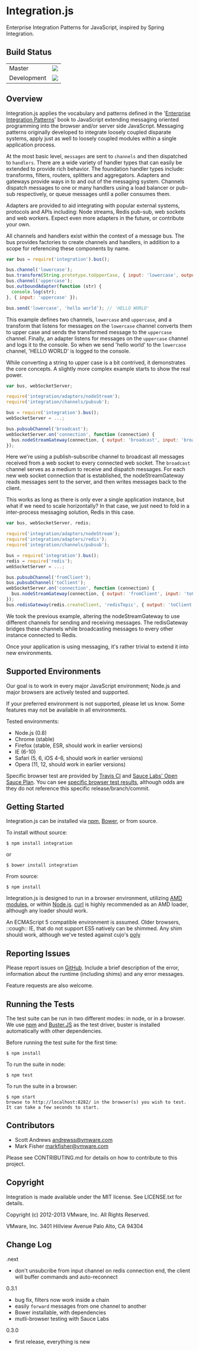 Integration.js
==============

Enterprise Integration Patterns for JavaScript, inspired by Spring Integration.


Build Status
------------

<table>
  <tr><td>Master</td><td><a href="http://travis-ci.org/s2js/integration" target="_blank"><img src="https://secure.travis-ci.org/s2js/integration.png?branch=master" /></a></tr>
  <tr><td>Development</td><td><a href="http://travis-ci.org/s2js/integration" target="_blank"><img src="https://secure.travis-ci.org/s2js/integration.png?branch=dev" /></a></tr>
</table>


Overview
--------

Integration.js applies the vocabulary and patterns defined in the '[Enterprise Integration Patterns](http://www.eaipatterns.com/)' book to JavaScript extending messaging oriented programming into the browser and/or server side JavaScript. Messaging patterns originally developed to integrate loosely coupled disparate systems, apply just as well to loosely coupled modules within a single application process.

At the most basic level, `messages` are sent to `channels` and then dispatched to `handlers`. There are a wide variety of handler types that can easily be extended to provide rich behavior. The foundation handler types include: transforms, filters, routers, splitters and aggregators. Adapters and gateways provide ways in to and out of the messaging system. Channels dispatch messages to one or many handlers using a load balancer or pub-sub respectively, or queue messages until a poller consumes them.

Adapters are provided to aid integrating with popular external systems, protocols and APIs including: Node streams, Redis pub-sub, web sockets and web workers. Expect even more adapters in the future, or contribute your own.

All channels and handlers exist within the context of a message bus. The bus provides factories to create channels and handlers, in addition to a scope for referencing these components by name.

```javascript
var bus = require('integration').bus();

bus.channel('lowercase');
bus.transform(String.prototype.toUpperCase, { input: 'lowercase', output: 'uppercase' });
bus.channel('uppercase');
bus.outboundAdapter(function (str) {
  console.log(str);
}, { input: 'uppercase' });

bus.send('lowercase', 'hello world'); // 'HELLO WORLD'
```

This example defines two channels, `lowercase` and `uppercase`, and a transform that listens for messages on the `lowercase` channel converts them to upper case and sends the transformed message to the `uppercase` channel.  Finally, an adapter listens for messages on the `uppercase` channel and logs it to the console.  So when we send 'hello world' to the `lowercase` channel, 'HELLO WORLD' is logged to the console.

While converting a string to upper case is a bit contrived, it demonstrates the core concepts. A slightly more complex example starts to show the real power.

```javascript
var bus, webSocketServer;

require('integration/adapters/nodeStream');
require('integration/channels/pubsub');

bus = require('integration').bus();
webSocketServer = ...;

bus.pubsubChannel('broadcast');
webSocketServer.on('connection', function (connection) {
  bus.nodeStreamGateway(connection, { output: 'broadcast', input: 'broadcast' });
});

```

Here we're using a publish-subscribe channel to broadcast all messages received from a web socket to every connected web socket.  The `broadcast` channel serves as a medium to receive and dispatch messages. For each new web socket connection that is established, the nodeStreamGateway reads messages sent to the server, and then writes messages back to the client.

This works as long as there is only ever a single application instance, but what if we need to scale horizontally?  In that case, we just need to fold in a inter-process messaging solution, Redis in this case.

```javascript
var bus, webSocketServer, redis;

require('integration/adapters/nodeStream');
require('integration/adapters/redis');
require('integration/channels/pubsub');

bus = require('integration').bus();
redis = require('redis');
webSocketServer = ...;

bus.pubsubChannel('fromClient');
bus.pubsubChannel('toClient');
webSocketServer.on('connection', function (connection) {
  bus.nodeStreamGateway(connection, { output: 'fromClient', input: 'toClient' });
});
bus.redisGateway(redis.createClient, 'redisTopic', { output: 'toClient', input: 'fromClient' });
```

We took the previous example, altering the nodeStreamGateway to use different channels for sending and receiving messages. The redisGateway bridges these channels while broadcasting messages to every other instance connected to Redis.

Once your application is using messaging, it's rather trivial to extend it into new environments.


Supported Environments
----------------------

Our goal is to work in every major JavaScript environment; Node.js and major browsers are actively tested and supported.

If your preferred environment is not supported, please let us know. Some features may not be available in all environments.

Tested environments:
- Node.js (0.8)
- Chrome (stable)
- Firefox (stable, ESR, should work in earlier versions)
- IE (6-10)
- Safari (5, 6, iOS 4-6, should work in earlier versions)
- Opera (11, 12, should work in earlier versions)

Specific browser test are provided by [Travis CI](https://travis-ci.org/s2js/integration) and [Sauce Labs' Open Sauce Plan](https://saucelabs.com/opensource). You can see [specific browser test results](https://saucelabs.com/u/s2js-integration), although odds are they do not reference this specific release/branch/commit.


Getting Started
---------------

Integration.js can be installed via [npm](https://npmjs.org/), [Bower](http://twitter.github.com/bower/), or from source.

To install without source:

    $ npm install integration

or

    $ bower install integration

From source:

    $ npm install

Integration.js is designed to run in a browser environment, utilizing [AMD modules](https://github.com/amdjs/amdjs-api/wiki/AMD), or within [Node.js](http://nodejs.org/).  [curl](https://github.com/cujojs/curl) is highly recommended as an AMD loader, although any loader should work.

An ECMAScript 5 compatible environment is assumed.  Older browsers, ::cough:: IE, that do not support ES5 natively can be shimmed.  Any shim should work, although we've tested against cujo's [poly](https://github.com/cujojs/poly)


Reporting Issues
----------------

Please report issues on [GitHub](https://github.com/s2js/integration/issues).  Include a brief description of the error, information about the runtime (including shims) and any error messages.

Feature requests are also welcome.


Running the Tests
-----------------

The test suite can be run in two different modes: in node, or in a browser.  We use [npm](https://npmjs.org/) and [Buster.JS](http://busterjs.org/) as the test driver, buster is installed automatically with other dependencies.

Before running the test suite for the first time:

    $ npm install

To run the suite in node:

    $ npm test

To run the suite in a browser:

    $ npm start
    browse to http://localhost:8282/ in the browser(s) you wish to test.  It can take a few seconds to start.


Contributors
------------

- Scott Andrews <andrewss@vmware.com>
- Mark Fisher <markfisher@vmware.com>

Please see CONTRIBUTING.md for details on how to contribute to this project.


Copyright
---------

Integration is made available under the MIT license.  See LICENSE.txt for details.

Copyright (c) 2012-2013 VMware, Inc. All Rights Reserved.

VMware, Inc.
3401 Hillview Avenue
Palo Alto, CA 94304


Change Log
----------

.next
- don't unsubcribe from input channel on redis connection end, the client will buffer commands and auto-reconnect

0.3.1
- bug fix, filters now work inside a chain
- easily `forward` messages from one channel to another
- Bower installable, with dependencies
- mutli-browser testing with Sauce Labs

0.3.0
- first release, everything is new
